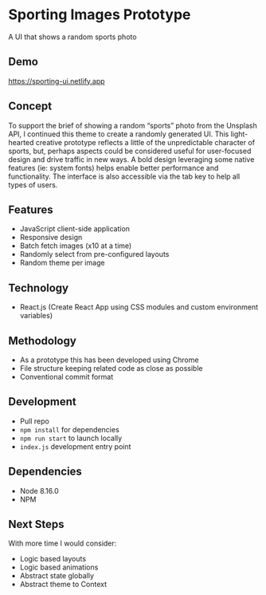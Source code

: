 # Sporting Images Prototype

A UI that shows a random sports photo

## Demo

https://sporting-ui.netlify.app

## Concept

To support the brief of showing a random “sports” photo from the Unsplash API, I continued this theme to create a randomly generated UI. This light-hearted creative prototype reflects a little of the unpredictable character of sports, but, perhaps aspects could be considered useful for user-focused design and drive traffic in new ways. A bold design leveraging some native features (ie: system fonts) helps enable better performance and functionality. The interface is also accessible via the tab key to help all types of users.

## Features

- JavaScript client-side application
- Responsive design
- Batch fetch images (x10 at a time)
- Randomly select from pre-configured layouts
- Random theme per image

## Technology

- React.js (Create React App using CSS modules and custom environment variables)

## Methodology

- As a prototype this has been developed using Chrome
- File structure keeping related code as close as possible
- Conventional commit format

## Development

- Pull repo
- `npm install` for dependencies
- `npm run start` to launch locally
- `index.js` development entry point

## Dependencies

- Node 8.16.0
- NPM

## Next Steps

With more time I would consider:

- Logic based layouts
- Logic based animations
- Abstract state globally
- Abstract theme to Context
